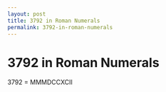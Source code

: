 ```yaml
---
layout: post
title: 3792 in Roman Numerals
permalink: 3792-in-roman-numerals
---
```


# 3792 in Roman Numerals

3792 = MMMDCCXCII
